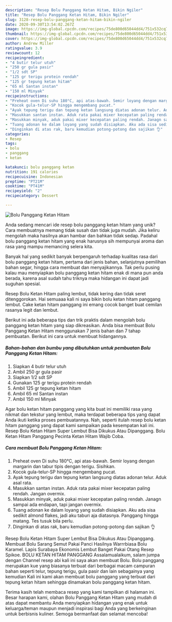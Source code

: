 ```yaml
---
description: "Resep Bolu Panggang Ketan Hitam, Bikin Ngiler"
title: "Resep Bolu Panggang Ketan Hitam, Bikin Ngiler"
slug: 3128-resep-bolu-panggang-ketan-hitam-bikin-ngiler
date: 2020-09-30T13:54:02.267Z
image: https://img-global.cpcdn.com/recipes/75de800d65044dd4/751x532cq70/bolu-panggang-ketan-hitam-foto-resep-utama.jpg
thumbnail: https://img-global.cpcdn.com/recipes/75de800d65044dd4/751x532cq70/bolu-panggang-ketan-hitam-foto-resep-utama.jpg
cover: https://img-global.cpcdn.com/recipes/75de800d65044dd4/751x532cq70/bolu-panggang-ketan-hitam-foto-resep-utama.jpg
author: Andrew Miller
ratingvalue: 3.9
reviewcount: 12
recipeingredient:
- "4 butir telur utuh"
- "250 gr gula pasir"
- "1/2 sdt SP"
- "125 gr terigu protein rendah"
- "125 gr tepung ketan hitam"
- "65 ml Santan instan"
- "150 ml Minyak"
recipeinstructions:
- "Preheat oven Di suhu 180°C, api atas-bawah. Semir loyang dengan margarin dan tabur tipis dengan terigu. Sisihkan."
- "Kocok gula-telur-SP hingga mengembang pucat."
- "Ayak tepung terigu dan tepung ketan langsung diatas adonan telur. Aduk asal rata."
- "Masukkan santan instan. Aduk rata pakai mixer kecepatan paling rendah. Jangan overmix."
- "Masukkan minyak, aduk pakai mixer kecepatan paling rendah. Janagn sampai ada endapan, tapi jangan overmix."
- "Tuang adonan ke dalam loyang yang sudah disiapkan. Aku ada sisa sedikit almond flakes, jadi aku taburi aja diatasnya. Panggang hingga matang. Tes tusuk bila perlu."
- "Dinginkan di atas rak, baru kemudian potong-potong dan sajikan 👌"
categories:
- Resep
tags:
- bolu
- panggang
- ketan

katakunci: bolu panggang ketan 
nutrition: 191 calories
recipecuisine: Indonesian
preptime: "PT21M"
cooktime: "PT41M"
recipeyield: "2"
recipecategory: Dessert

---
```



![Bolu Panggang Ketan Hitam](https://img-global.cpcdn.com/recipes/75de800d65044dd4/751x532cq70/bolu-panggang-ketan-hitam-foto-resep-utama.jpg)

Anda sedang mencari ide resep bolu panggang ketan hitam yang unik? Cara membuatnya memang tidak susah dan tidak juga mudah. Jika keliru mengolah maka hasilnya akan hambar dan bahkan tidak sedap. Padahal bolu panggang ketan hitam yang enak harusnya sih mempunyai aroma dan rasa yang mampu memancing selera kita.

Banyak hal yang sedikit banyak berpengaruh terhadap kualitas rasa dari bolu panggang ketan hitam, pertama dari jenis bahan, selanjutnya pemilihan bahan segar, hingga cara membuat dan menyajikannya. Tak perlu pusing kalau mau menyiapkan bolu panggang ketan hitam enak di mana pun anda berada, karena asal sudah tahu triknya maka hidangan ini dapat jadi suguhan spesial.

Resep Bolu Ketan Hitam paling lembut, tidak kering dan tidak seret ditenggorokan. Hai semuaaa kali ni saya bikin bolu ketan hitam panggang lembut. Cake ketan hitam panggang ini emang cocok banget buat cemilan rasanya legit dan lembut.


Berikut ini ada beberapa tips dan trik praktis dalam mengolah bolu panggang ketan hitam yang siap dikreasikan. Anda bisa membuat Bolu Panggang Ketan Hitam menggunakan 7 jenis bahan dan 7 tahap pembuatan. Berikut ini cara untuk membuat hidangannya.

<!--inarticleads1-->

##### Bahan-bahan dan bumbu yang dibutuhkan untuk pembuatan Bolu Panggang Ketan Hitam:

1. Siapkan 4 butir telur utuh
1. Ambil 250 gr gula pasir
1. Siapkan 1/2 sdt SP
1. Gunakan 125 gr terigu protein rendah
1. Ambil 125 gr tepung ketan hitam
1. Ambil 65 ml Santan instan
1. Ambil 150 ml Minyak


Agar bolu ketan hitam panggang yang kita buat ini memiliki rasa yang nikmat dan tekstur yang lembut, maka terdapat beberapa tips yang dapat Anda ikuti ketika proses pembuatannya. Nah, seperti itulah resep bolu ketan hitam panggang yang dapat kami sampaikan pada kesempatan kali ini. Resep Bolu Ketan Hitam Super Lembut Bisa Dikukus Atau Dipanggang. Bolu Ketan Hitam Panggang Pecinta Ketan Hitam Wajib Coba. 

<!--inarticleads2-->

##### Cara membuat Bolu Panggang Ketan Hitam:

1. Preheat oven Di suhu 180°C, api atas-bawah. Semir loyang dengan margarin dan tabur tipis dengan terigu. Sisihkan.
1. Kocok gula-telur-SP hingga mengembang pucat.
1. Ayak tepung terigu dan tepung ketan langsung diatas adonan telur. Aduk asal rata.
1. Masukkan santan instan. Aduk rata pakai mixer kecepatan paling rendah. Jangan overmix.
1. Masukkan minyak, aduk pakai mixer kecepatan paling rendah. Janagn sampai ada endapan, tapi jangan overmix.
1. Tuang adonan ke dalam loyang yang sudah disiapkan. Aku ada sisa sedikit almond flakes, jadi aku taburi aja diatasnya. Panggang hingga matang. Tes tusuk bila perlu.
1. Dinginkan di atas rak, baru kemudian potong-potong dan sajikan 👌


Resep Bolu Ketan Hitam Super Lembut Bisa Dikukus Atau Dipanggang. Membuat Bolu Sarang Semut Pakai Panci Hasilnya Warrrbiasa Bolu Karamel. Lapis Surabaya Ekonomis Lembut Banget Pakai Otang Resep Spikoe. BOLU KETAN HITAM PANGGANG Assalamualaikum, salam jumpa dengan Channel resep abi kali ini saya akan membuat Bolu. Bolu panggang merupakan kue yang biasanya terbuat dari berbagai macam campuran bahan seperti telur, tepung terigu, gula pasir dan lain sebagainya yang kemudian Kali ini kami akan membuat bolu panggang yang terbuat dari tepung ketan hitam sehingga dinamakan bolu panggang ketan hitam. 

Terima kasih telah membaca resep yang kami tampilkan di halaman ini. Besar harapan kami, olahan Bolu Panggang Ketan Hitam yang mudah di atas dapat membantu Anda menyiapkan hidangan yang enak untuk keluarga/teman maupun menjadi inspirasi bagi Anda yang berkeinginan untuk berbisnis kuliner. Semoga bermanfaat dan selamat mencoba!
